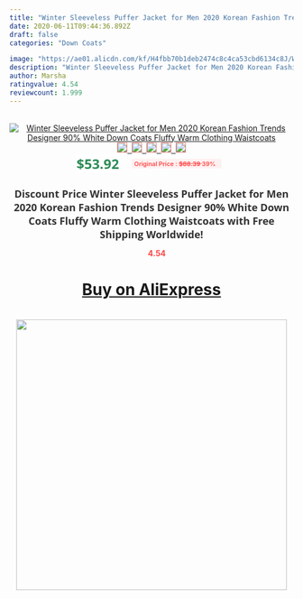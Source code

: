 ```yaml
---
title: "Winter Sleeveless Puffer Jacket for Men 2020 Korean Fashion Trends Designer 90% White Down Coats Fluffy Warm Clothing Waistcoats"
date: 2020-06-11T09:44:36.892Z
draft: false
categories: "Down Coats"

image: "https://ae01.alicdn.com/kf/H4fbb70b1deb2474c8c4ca53cbd6134c8J/Winter-Sleeveless-Puffer-Jacket-for-Men-2020-Korean-Fashion-Trends-Designer-90-White-Down-Coats-Fluffy.jpg"
description: "Winter Sleeveless Puffer Jacket for Men 2020 Korean Fashion Trends Designer 90% White Down Coats Fluffy Warm Clothing Waistcoats"
author: Marsha
ratingvalue: 4.54
reviewcount: 1.999
---
```

<br>
<div style="text-align: center;">
<a href="https://s.click.aliexpress.com/e/_A8rEHR" target="_blank" rel="nofollow noopener noreferrer"><img alt="Winter Sleeveless Puffer Jacket for Men 2020 Korean Fashion Trends Designer 90% White Down Coats Fluffy Warm Clothing Waistcoats" class="magnifier-image" src="https://ae01.alicdn.com/kf/H4fbb70b1deb2474c8c4ca53cbd6134c8J/Winter-Sleeveless-Puffer-Jacket-for-Men-2020-Korean-Fashion-Trends-Designer-90-White-Down-Coats-Fluffy.jpg_640x640.jpg">
<br>
<img style="border:1px solid salmon" src="https://ae01.alicdn.com/kf/H4fbb70b1deb2474c8c4ca53cbd6134c8J/Winter-Sleeveless-Puffer-Jacket-for-Men-2020-Korean-Fashion-Trends-Designer-90-White-Down-Coats-Fluffy.jpg_120x120.jpg">&nbsp;&nbsp;<img style="border:1px solid salmon" src="https://ae01.alicdn.com/kf/H095fde4e237749ea9967fe7b475edf1eA/Winter-Sleeveless-Puffer-Jacket-for-Men-2020-Korean-Fashion-Trends-Designer-90-White-Down-Coats-Fluffy.jpg_120x120.jpg">&nbsp;&nbsp;<img style="border:1px solid salmon" src="https://ae01.alicdn.com/kf/Hdd28248b09ba48ce9ccfa4621298cafbm/Winter-Sleeveless-Puffer-Jacket-for-Men-2020-Korean-Fashion-Trends-Designer-90-White-Down-Coats-Fluffy.jpg_120x120.jpg">&nbsp;&nbsp;<img style="border:1px solid salmon" src="https://ae01.alicdn.com/kf/Hb42a86465daa4e1eb643fc1e022e070ao/Winter-Sleeveless-Puffer-Jacket-for-Men-2020-Korean-Fashion-Trends-Designer-90-White-Down-Coats-Fluffy.jpg_120x120.jpg">&nbsp;&nbsp;<img style="border:1px solid salmon" src="https://ae01.alicdn.com/kf/Hf79d5d4a4a86400aa7ebff7a5f45d152L/Winter-Sleeveless-Puffer-Jacket-for-Men-2020-Korean-Fashion-Trends-Designer-90-White-Down-Coats-Fluffy.jpg_120x120.jpg"></a></div><br0>
<div style="text-align: center;"><span style="background-color: white; border: 0px; box-sizing: border-box; color: seagreen; display: inline-block; font-family: &quot;open sans&quot; , &quot;arial&quot; , &quot;helvetica&quot; , sans-serif , &quot;heiti&quot;; font-size: 24px; font-stretch: inherit; font-weight: 700; line-height: inherit; margin: 0px 10px 0px 0px; padding: 0px; vertical-align: middle;">$53.92 </span>
<span style="background: rgb(255 , 241 , 241); border-radius: 3px; border: 0px; box-sizing: border-box; color: #ff4747; display: inline-block; font-family: inherit; font-size: 12px; font-stretch: inherit; font-style: inherit; font-variant: inherit; font-weight: 600; line-height: inherit; margin: 0px; padding: 2px 5px; transform: scale(0.9); vertical-align: middle;">Original Price : <b style="text-decoration: line-through;">$88.39 </b> 39%&nbsp;&nbsp;</span></div>
<h1 style="color: #333333; display: inline-block; font-family: &quot;open sans&quot; , &quot;arial&quot; , &quot;helvetica&quot; , sans-serif , &quot;heiti&quot;; font-size: 18px; font-stretch: inherit; font-weight: 700; text-align: center;">Discount Price Winter Sleeveless Puffer Jacket for Men 2020 Korean Fashion Trends Designer 90% White Down Coats Fluffy Warm Clothing Waistcoats with Free Shipping Worldwide!</h1>
<div style="color: #ff4747; text-align: center;">
<img src="https://4.bp.blogspot.com/-M0ZcTcb-5uY/XleCXlxnR4I/AAAAAAAAAEc/OrjgMkXV1oMQFaCRZj5HQwOCBcu3w1FegCPcBGAYYCw/s1600/star.png" style="height: 15px;">&nbsp;<b>4.54</b></div>
<div class="button_cont" align="center"><a class="buynow_a" href="https://s.click.aliexpress.com/e/_A8rEHR" target="_blank" rel="nofollow noopener noreferrer"><H1>Buy on AliExpress</H1></a></div><br>
<div class="separator" style="clear: both; text-align: center;">
<img src="https://lh3.googleusercontent.com/-pTy5HemUv9M/XlePHvY0dAI/AAAAAAAAAE4/0nX5iRUoIWY8eMW9Dpxeirr157OZliDIgCLcBGAsYHQ/s1600/badge.gif" width="480">
</div>
